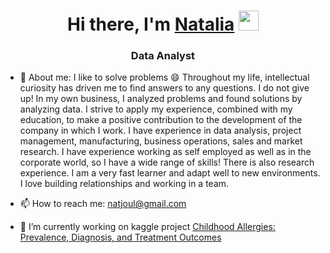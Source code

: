 <h1 align="center">Hi there, I'm <a href="https://www.linkedin.com/in/natalia-zhulina-9657261b9/?locale=fr_FR" target="_blank">Natalia</a> 
<img src="https://github.com/blackcater/blackcater/raw/main/images/Hi.gif" height="32"/></h1>
<h3 align="center">Data Analyst</h3>



 - 💬 About me:  I like to solve problems 😄 Throughout my life, intellectual curiosity has driven me to find answers to any questions. I do not give up! In my own business, I analyzed problems and found solutions by analyzing data.
I strive to apply my experience, combined with my education, to make a positive contribution to the development of the company in which I work. I have experience in data analysis, project management, manufacturing, business operations, sales and market research. I have experience working as self employed as well as in the corporate world, so I have a wide range of skills! There is also research experience. I am a very fast learner and adapt well to new environments.
I love building relationships and working in a team.

 
 - 📫 How to reach me: natjoul@gmail.com 
 
 - 🔭 I’m currently working on kaggle project [Childhood Allergies: Prevalence, Diagnosis, and Treatment Outcomes](https://www.kaggle.com/datasets/thedevastator/childhood-allergies-prevalence-diagnosis-and-tre)
<!--
**NataliaZhulina/NataliaZhulina** is a ✨ _special_ ✨ repository because its `README.md` (this file) appears on your GitHub profile.

Here are some ideas to get you started:

- 🔭 I’m currently working on ...
- 🌱 I’m currently learning ...
- 👯 I’m looking to collaborate on ...
- 🤔 I’m looking for help with ...
- 💬 Ask me about ...
- 📫 How to reach me: ...
- 😄 Pronouns: ...
- ⚡ Fun fact: ...
-->
